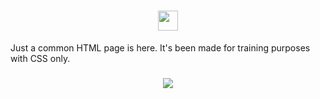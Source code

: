 
<h1 align="center"Creating info page using HTML and CSS just for fun! </a>
<img src="https://github.com/blackcater/blackcater/raw/main/images/Hi.gif" height="32"/></h1>

Just a common HTML page is here. It's been made for training purposes with CSS only.

<h3 align="center"> <img src="https://img.shields.io/static/v1?label=WEB&message=HTML | CSS&color=9cf"/>
